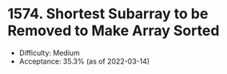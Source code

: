 # 1574. Shortest Subarray to be Removed to Make Array Sorted
- Difficulty: Medium
- Acceptance: 35.3% (as of 2022-03-14)
